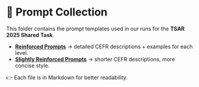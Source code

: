 # 📑 Prompt Collection

This folder contains the prompt templates used in our runs for the **TSAR 2025 Shared Task**.

- [**Reinforced Prompts**](./reinforced_prompt.md) → detailed CEFR descriptions + examples for each level.  
- [**Slightly Reinforced Prompts**](./slightly_reinforced.md) → shorter CEFR descriptions, more concise style.  

👉 Each file is in Markdown for better readability.
